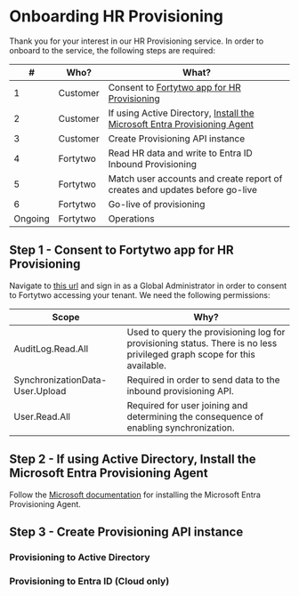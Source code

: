 # Onboarding HR Provisioning

Thank you for your interest in our HR Provisioning service. In order to onboard to the service, the following steps are required:

| #       | Who?           | What?                                                       |
|---------|----------------|-------------------------------------------------------------|
| 1       | Customer       | Consent to [Fortytwo app for HR Provisioning](https://login.microsoftonline.com/common/adminconsent?client_id=ddf53ad4-f0fb-47a3-874f-ac7a733010b2) |
| 2       | Customer       | If using Active Directory, [Install the Microsoft Entra Provisioning Agent](https://learn.microsoft.com/en-us/entra/identity/hybrid/cloud-sync/how-to-install) |
| 3       | Customer       | Create Provisioning API instance |
| 4       | Fortytwo       | Read HR data and write to Entra ID Inbound Provisioning |
| 5       | Fortytwo       | Match user accounts and create report of creates and updates before go-live |
| 6       | Fortytwo       | Go-live of provisioning |
| Ongoing | Fortytwo       | Operations |

## Step 1 - Consent to Fortytwo app for HR Provisioning

Navigate to [this url](https://login.microsoftonline.com/common/adminconsent?client_id=ddf53ad4-f0fb-47a3-874f-ac7a733010b2) and sign in as a Global Administrator in order to consent to Fortytwo accessing your tenant. We need the following permissions:

| Scope                           | Why?                                                                                                                    |
|---------------------------------|-------------------------------------------------------------------------------------------------------------------------|
| AuditLog.Read.All               | Used to query the provisioning log for provisioning status. There is no less privileged graph scope for this available. |
| SynchronizationData-User.Upload | Required in order to send data to the inbound provisioning API.                                                         |
| User.Read.All                   | Required for user joining and determining the consequence of enabling synchronization.                                  |


## Step 2 - If using Active Directory, Install the Microsoft Entra Provisioning Agent

Follow the [Microsoft documentation](https://learn.microsoft.com/en-us/entra/identity/hybrid/cloud-sync/how-to-install) for installing the Microsoft Entra Provisioning Agent.

## Step 3 - Create Provisioning API instance

### Provisioning to Active Directory

### Provisioning to Entra ID (Cloud only)

